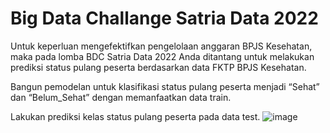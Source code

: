 # Big Data Challange Satria Data 2022 

Untuk keperluan mengefektifkan pengelolaan anggaran BPJS Kesehatan, maka pada lomba BDC Satria Data 2022 Anda ditantang untuk melakukan prediksi status pulang peserta berdasarkan data FKTP BPJS Kesehatan.

Bangun pemodelan untuk klasifikasi status pulang peserta menjadi “Sehat” dan “Belum_Sehat” dengan memanfaatkan data train. 

Lakukan prediksi kelas status pulang peserta pada data test. ![image](https://user-images.githubusercontent.com/58357619/212201315-12a17a2c-1914-4eae-8945-b0e9bd9adb34.png)
